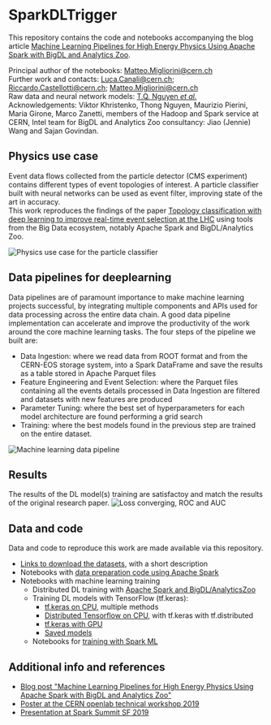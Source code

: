 # SparkDLTrigger

This repository contains the code and notebooks accompanying the blog article
[Machine Learning Pipelines for High Energy Physics Using Apache Spark with BigDL and Analytics Zoo](https://db-blog.web.cern.ch/blog/luca-canali/machine-learning-pipelines-high-energy-physics-using-apache-spark-bigdl).    

Principal author of the notebooks: Matteo.Migliorini@cern.ch  
Further work and contacts: Luca.Canali@cern.ch; Riccardo.Castellotti@cern.ch; Matteo.Migliorini@cern.ch    
Raw data and neural network models: [T.Q. Nguyen *et al.*](https://arxiv.org/abs/1807.00083)   
Acknowledgements: Viktor Khristenko, Thong Nguyen, Maurizio Pierini, Maria Girone, Marco Zanetti, 
members of the Hadoop and Spark service at CERN,
Intel team for BigDL and Analytics Zoo consultancy: Jiao (Jennie) Wang and Sajan Govindan.
  
## Physics use case
Event data flows collected from the particle detector (CMS experiment) contains different types
of event topologies of interest. 
A particle classifier built with neural networks can be used as event filter,
improving state of the art in accuracy.  
This work reproduces the findings of the paper
[Topology classification with deep learning to improve real-time event selection at the LHC](https://arxiv.org/abs/1807.00083)
using tools from the Big Data ecosystem, notably Apache Spark and BigDL/Analytics Zoo.

![Physics use case for the particle classifier](Docs/Physics_use_case.png)
  
  
## Data pipelines for deeplearning
Data pipelines are of paramount importance to make machine learning projects successful, by integrating multiple components and APIs used for data processing across the entire data chain. A good data pipeline implementation can accelerate and improve the productivity of the work around the core machine learning tasks.
The four steps of the pipeline we built are:

- Data Ingestion: where we read data from ROOT format and from the CERN-EOS storage system, into a Spark DataFrame and save the results as a table stored in Apache Parquet files
- Feature Engineering and Event Selection: where the Parquet files containing all the events details processed in Data Ingestion are filtered and datasets with new  features are produced
- Parameter Tuning: where the best set of hyperparameters for each model architecture are found performing a grid search
- Training: where the best models found in the previous step are trained on the entire dataset.

![Machine learning data pipeline](Docs/DataPipeline.png)
  
## Results
The results of the DL model(s) training are satisfactoy and match the results of the original research paper. 
![Loss converging, ROC and AUC](Docs/Loss_ROC_AUC.png)

## Data and code
Data and code to reproduce this work are made available via this repository.
- [Links to download the datasets](Data), with a short description
- Notebooks with [data preparation code using Apache Spark](DataIngestion_FeaturePreparation)
- Notebooks with machine learning training
  - Distributed DL training with [Apache Spark and BigDL/AnalyticsZoo](Training_BigDL_Zoo)
  - Training DL models with TensorFlow (tf.keras):
    - [tf.keras on CPU](Training_TFKeras_CPU), multiple methods
    - [Distributed Tensorflow on CPU](Training_TFKeras_CPU_Distributed), with tf.keras with tf.distributed
    - [tf.keras with GPU](Training_TFKeras_GPU)
    - [Saved models](Models)
  - Notebooks for [training with Spark ML](Training_Other_ML)  

## Additional info and references
- [Blog post "Machine Learning Pipelines for High Energy Physics Using Apache Spark with BigDL and Analytics Zoo"](https://db-blog.web.cern.ch/blog/luca-canali/machine-learning-pipelines-high-energy-physics-using-apache-spark-bigdl)
- [Poster at the CERN openlab technical workshop 2019](Docs/Poster.pdf)  
- [Presentation at Spark Summit SF 2019](https://databricks.com/session/deep-learning-on-apache-spark-at-cerns-large-hadron-collider-with-intel-technologies)  
  